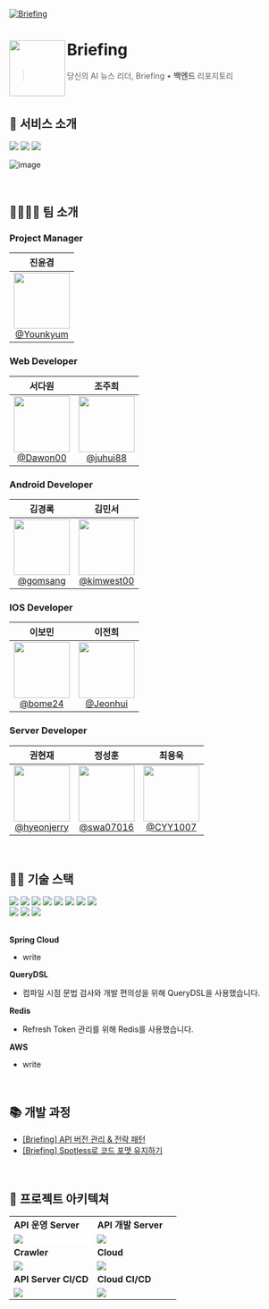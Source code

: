 [![Briefing](https://github.com/Team-Shaka/Briefing-Backend/assets/53550707/d6a382f7-fee6-4a70-8ec7-5e9ce9803986)](https://linktr.ee/briefingnews)


# Briefing<img src="https://github.com/Team-Shaka/Briefing-Backend/assets/53550707/42ea525c-9e8b-42aa-b5c7-7ed2f439a2f9" align=left width=100>

> 당신의 AI 뉴스 리더, Briefing • <b>백엔드</b> 리포지토리

<br/>

## 📰 서비스 소개
<a href="https://www.instagram.com/briefing_today" target="_blank"><img src="https://img.shields.io/badge/Instagram-E1306C?style=square&logo=Instagram&logoColor=white"/></a>
<a href="https://apps.apple.com/kr/app/briefing/id6463561633" target="_blank"><img src="https://img.shields.io/badge/AppStore-1C9BF6?style=square&logo=AppStore&logoColor=white"/></a>
<a href="https://play.google.com/store/apps/details?id=com.dev.briefing" target="_blank"><img src="https://img.shields.io/badge/GooglePlay-A2B339?style=square&logo=GooglePlay&logoColor=white"/></a>

![image](https://github.com/Team-Shaka/Briefing-Backend/assets/53550707/3fc54a19-3944-4168-a18f-701536ebe128)

<br/>

## 👨‍👩‍👧‍👦 팀 소개
### Project Manager
| **진윤겸** |
| :------: |
| [<img src="https://avatars.githubusercontent.com/u/83539914?v=4" height=100 width=100> <br/> @Younkyum](https://github.com/Younkyum) |

### Web Developer
| **서다원** | **조주희** | 
| :------: | :------: |
| [<img src="https://avatars.githubusercontent.com/u/71630722?v=4" height=100 width=100> <br/> @Dawon00](https://github.com/Dawon00) | [<img src="https://avatars.githubusercontent.com/u/72244728?v=4" height=100 width=100> <br/> @juhui88](https://github.com/juhui88) |

### Android Developer
| **김경록** | **김민서** | 
| :------: | :------: |
| [<img src="https://avatars.githubusercontent.com/u/8374832?v=4" height=100 width=100> <br/> @gomsang](https://github.com/gomsang) | [<img src="https://avatars.githubusercontent.com/u/71765938?v=4" height=100 width=100> <br/> @kimwest00](https://github.com/kimwest00) |

### IOS Developer
| **이보민** | **이전희** | 
| :------: | :------: |
| [<img src="https://avatars.githubusercontent.com/u/81296575?v=4" height=100 width=100> <br/> @bome24](https://github.com/bome24) | [<img src="https://avatars.githubusercontent.com/u/48307153?v=4" height=100 width=100> <br/> @Jeonhui](https://github.com/Jeonhui) |

### Server Developer
| **권현재** | **정성훈** | **최용욱** | 
| :------: | :------: | :------: |
| [<img src="https://avatars.githubusercontent.com/u/71651608?v=4" height=100 width=100> <br/> @hyeonjerry](https://github.com/hyeonjerry) | [<img src="https://avatars.githubusercontent.com/u/53550707?v=4" height=100 width=100> <br/> @swa07016](https://github.com/swa07016) | [<img src="https://avatars.githubusercontent.com/u/60510921?v=4" height=100 width=100> <br/> @CYY1007](https://github.com/CYY1007) |

<br/>

## 👨‍💻 기술 스택
<div>
  <img src="https://img.shields.io/badge/Java-F5821A?style=square&logo=Java&logoColor=white">
  <img src="https://img.shields.io/badge/Spring Boot-6DB33F?style=square&logo=Spring Boot&logoColor=white">
  <img src="https://img.shields.io/badge/Spring Cloud-6DB33F?style=square&logo=Spring Cloud&logoColor=white">
  <img src="https://img.shields.io/badge/Spring Security-6DB33F?style=square&logo=Spring Security&logoColor=white">
  <img src="https://img.shields.io/badge/JSON Web Tokens-000000?style=square&logo=JSON Web Tokens&logoColor=white">
  <img src="https://img.shields.io/badge/JPA-6DB33F?style=square&logo=JPA&logoColor=white">
  <img src="https://img.shields.io/badge/QueryDSL-0081CC?style=square&logo=QueryDSL&logoColor=white">
  <img src="https://img.shields.io/badge/Gradle-02303A?style=square&logo=Gradle&logoColor=white">
</div>
<div>
  <img src="https://img.shields.io/badge/MySQL-4479A1.svg?style=square&logo=MySQL&logoColor=white">
  <img src="https://img.shields.io/badge/Redis-DC382D?style=flat-square&logo=Redis&logoColor=white">
  <img src="https://img.shields.io/badge/Amazon AWS-232F3E?style=square&logo=Amazon AWS&logoColor=white">
</div>
<br/>

<b>Spring Cloud</b>
- write

<b>QueryDSL</b>
- 컴파일 시점 문법 검사와 개발 편의성을 위해 QueryDSL을 사용했습니다.

<b>Redis</b>
- Refresh Token 관리를 위해 Redis를 사용했습니다.

<b>AWS</b>
- write

<br/>

## 📚 개발 과정
- [[Briefing] API 버전 관리 & 전략 패턴](https://velog.io/@cekim/briefing-api-versioning)
- [[Briefing] Spotless로 코드 포맷 유지하기](https://velog.io/@cekim/briefing-spotless)

<br/>

## 📁 프로젝트 아키텍쳐
<table>
  <tr>
    <td width="50%"><b>API 운영 Server</b></td>
    <td width="50%"><b>API 개발 Server</b></td>
  </tr>
  <tr>
    <td width="50%" style="background-color: white;"><img src="https://github.com/Team-Shaka/Briefing-Backend/assets/53550707/716bcfda-dfb4-4561-9fdf-a55f497dfc70"></td>
    <td width="50%"><img src="https://github.com/Team-Shaka/Briefing-Backend/assets/53550707/13865d2f-65d6-4a74-bb49-08bb858759ee"></td>
  </tr>
   <tr>
    <td width="50%"><b>Crawler</b></td>
    <td width="50%"><b>Cloud</b></td>
  </tr>
  <tr>
    <td width="50%"><img src="https://github.com/Team-Shaka/Briefing-Backend/assets/53550707/95d02ae6-d7dd-4744-b120-b99ff13deea4"></td>
    <td width="50%"><img src="https://github.com/Team-Shaka/Briefing-Backend/assets/53550707/ee45fec0-1205-41e0-8cb5-267493985023"></td>
  </tr>
     <tr>
    <td width="50%"><b>API Server CI/CD</b></td>
    <td width="50%"><b>Cloud CI/CD</b></td>
  </tr>
  <tr>
    <td width="50%"><img src="https://github.com/Team-Shaka/Briefing-Backend/assets/53550707/85812e51-6695-4a05-9559-e80bdaeae82e"></td>
    <td width="50%"><img src="https://github.com/Team-Shaka/Briefing-Backend/assets/53550707/a049597f-7476-4b62-a57b-463e3de39003"></td>
  </tr>
</table>

